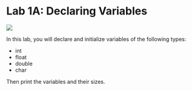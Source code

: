 # Lab 1A: Declaring Variables

![](/assets/817d317eecb8af559b39be77577c2b2e--engineer-humor-computer-jokes.jpg)

In this lab, you will declare and initialize variables of the following types:

* int
* float
* double
* char

Then print the variables and their sizes.


